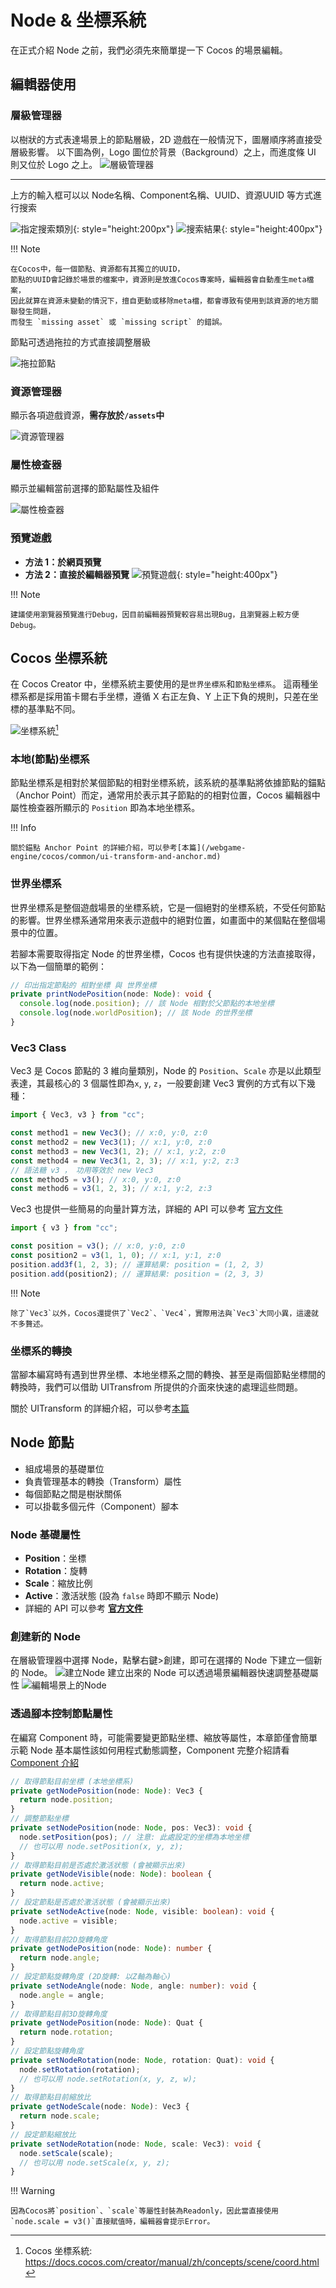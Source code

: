 # Node & 坐標系統

在正式介紹 Node 之前，我們必須先來簡單提一下 Cocos 的場景編輯。

## 編輯器使用

### 層級管理器

以樹狀的方式表達場景上的節點層級，2D 遊戲在一般情況下，圖層順序將直接受層級影響。
以下圖為例，Logo 圖位於背景（Background）之上，而進度條 UI 則又位於 Logo 之上。
![層級管理器](https://i.imgur.com/xos6e0E.png)

<hr>
上方的輸入框可以以 Node名稱、Component名稱、UUID、資源UUID 等方式進行搜索

![指定搜索類別](https://i.imgur.com/dtZftBO.png){: style="height:200px"}
![搜索結果](https://i.imgur.com/V3SNeoP.png){: style="height:400px"}

!!! Note

    在Cocos中，每一個節點、資源都有其獨立的UUID，
    節點的UUID會記錄於場景的檔案中，資源則是放進Cocos專案時，編輯器會自動產生meta檔案，
    因此就算在資源未變動的情況下，擅自更動或移除meta檔，都會導致有使用到該資源的地方關聯發生問題，
    而發生 `missing asset` 或 `missing script` 的錯誤。

節點可透過拖拉的方式直接調整層級

![拖拉節點](https://i.imgur.com/UIcDp5l.gif)

### 資源管理器

顯示各項遊戲資源，**需存放於`/assets`中**

![資源管理器](https://i.imgur.com/HNw7yRw.png)

### 屬性檢查器

顯示並編輯當前選擇的節點屬性及組件

![屬性檢查器](https://i.imgur.com/GbHko1t.png)

### 預覽遊戲

- **方法 1：於網頁預覽**
- **方法 2：直接於編輯器預覽**
  ![預覽遊戲](https://i.imgur.com/yuwfbpw.png){: style="height:400px"}

!!! Note

    建議使用瀏覽器預覽進行Debug，因目前編輯器預覽較容易出現Bug，且瀏覽器上較方便Debug。

## Cocos 坐標系統

在 Cocos Creator 中，坐標系統主要使用的是`世界坐標系`和`節點坐標系`。
這兩種坐標系都是採用笛卡爾右手坐標，遵循 X 右正左負、Y 上正下負的規則，只差在坐標的基準點不同。

![坐標系統](https://i.imgur.com/DCkaYwZ.png)[^1]

### 本地(節點)坐標系

節點坐標系是相對於某個節點的相對坐標系統，該系統的基準點將依據節點的錨點（Anchor Point）而定，通常用於表示其子節點的的相對位置，Cocos 編輯器中屬性檢查器所顯示的 `Position` 即為本地坐標系。

!!! Info

    關於錨點 Anchor Point 的詳細介紹，可以參考[本篇](/webgame-engine/cocos/common/ui-transform-and-anchor.md)

### 世界坐標系

世界坐標系是整個遊戲場景的坐標系統，它是一個絕對的坐標系統，不受任何節點的影響。世界坐標系通常用來表示遊戲中的絕對位置，如畫面中的某個點在整個場景中的位置。

若腳本需要取得指定 Node 的世界坐標，Cocos 也有提供快速的方法直接取得，以下為一個簡單的範例：

```ts
// 印出指定節點的 相對坐標 與 世界坐標
private printNodePosition(node: Node): void {
  console.log(node.position); // 該 Node 相對於父節點的本地坐標
  console.log(node.worldPosition); // 該 Node 的世界坐標
}
```

### Vec3 Class

Vec3 是 Cocos 節點的 3 維向量類別，Node 的 `Position`、`Scale` 亦是以此類型表達，其最核心的 3 個屬性即為`x`, `y`, `z`，一般要創建 Vec3 實例的方式有以下幾種：

```ts
import { Vec3, v3 } from "cc";

const method1 = new Vec3(); // x:0, y:0, z:0
const method2 = new Vec3(1); // x:1, y:0, z:0
const method3 = new Vec3(1, 2); // x:1, y:2, z:0
const method4 = new Vec3(1, 2, 3); // x:1, y:2, z:3
// 語法糖 v3 ， 功用等效於 new Vec3
const method5 = v3(); // x:0, y:0, z:0
const method6 = v3(1, 2, 3); // x:1, y:2, z:3
```

Vec3 也提供一些簡易的向量計算方法，詳細的 API 可以參考 [官方文件](https://docs.cocos.com/creator/2.2/api/zh/classes/Vec3.html)

```ts
import { v3 } from "cc";

const position = v3(); // x:0, y:0, z:0
const position2 = v3(1, 1, 0); // x:1, y:1, z:0
position.add3f(1, 2, 3); // 運算結果: position = (1, 2, 3)
position.add(position2); // 運算結果: position = (2, 3, 3)
```

!!! Note

    除了`Vec3`以外，Cocos還提供了`Vec2`、`Vec4`，實際用法與`Vec3`大同小異，這邊就不多贅述。

### 坐標系的轉換

當腳本編寫時有遇到世界坐標、本地坐標系之間的轉換、甚至是兩個節點坐標間的轉換時，我們可以借助 UITransfrom 所提供的介面來快速的處理這些問題。

關於 UITransform 的詳細介紹，可以參考[本篇](/webgame-engine/cocos/common/ui-transform-and-anchor.md)

## Node 節點

- 組成場景的基礎單位
- 負責管理基本的轉換（Transform）屬性
- 每個節點之間是樹狀關係
- 可以掛載多個元件（Component）腳本

### Node 基礎屬性

- **Position**：坐標
- **Rotation**：旋轉
- **Scale**：縮放比例
- **Active**：激活狀態 (設為 `false` 時即不顯示 Node)
- 詳細的 API 可以參考 **[官方文件](https://docs.cocos.com/creator/3.6/api/zh/class/Node)**

### 創建新的 Node

在層級管理器中選擇 Node，點擊右鍵>創建，即可在選擇的 Node 下建立一個新的 Node。
![建立Node](https://i.imgur.com/N90d0s9.png)
建立出來的 Node 可以透過場景編輯器快速調整基礎屬性
![編輯場景上的Node](https://i.imgur.com/FDTETQs.gif)

### 透過腳本控制節點屬性

在編寫 Component 時，可能需要變更節點坐標、縮放等屬性，本章節僅會簡單示範 Node 基本屬性該如何用程式動態調整，Component 完整介紹請看 [Component 介紹](./basic.md)

```ts
// 取得節點目前坐標 (本地坐標系)
private getNodePosition(node: Node): Vec3 {
  return node.position;
}
// 調整節點坐標
private setNodePosition(node: Node, pos: Vec3): void {
  node.setPosition(pos); // 注意: 此處設定的坐標為本地坐標
  // 也可以用 node.setPosition(x, y, z);
}
// 取得節點目前是否處於激活狀態 (會被顯示出來)
private getNodeVisible(node: Node): boolean {
  return node.active;
}
// 設定節點是否處於激活狀態 (會被顯示出來)
private setNodeActive(node: Node, visible: boolean): void {
  node.active = visible;
}
// 取得節點目前2D旋轉角度
private getNodePosition(node: Node): number {
  return node.angle;
}
// 設定節點旋轉角度 (2D旋轉: 以Z軸為軸心)
private setNodeAngle(node: Node, angle: number): void {
  node.angle = angle;
}
// 取得節點目前3D旋轉角度
private getNodePosition(node: Node): Quat {
  return node.rotation;
}
// 設定節點旋轉角度
private setNodeRotation(node: Node, rotation: Quat): void {
  node.setRotation(rotation);
  // 也可以用 node.setRotation(x, y, z, w);
}
// 取得節點目前縮放比
private getNodeScale(node: Node): Vec3 {
  return node.scale;
}
// 設定節點縮放比
private setNodeRotation(node: Node, scale: Vec3): void {
  node.setScale(scale);
  // 也可以用 node.setScale(x, y, z);
}
```

!!! Warning

    因為Cocos將`position`、`scale`等屬性封裝為Readonly，因此當直接使用`node.scale = v3()`直接賦值時，編輯器會提示Error。

[^1]: Cocos 坐標系統: https://docs.cocos.com/creator/manual/zh/concepts/scene/coord.html

